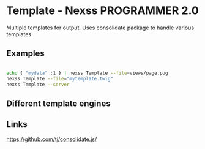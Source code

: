 # Template - Nexss PROGRAMMER 2.0

Multiple templates for output. Uses consolidate package to handle various templates.

## Examples

```sh

echo { "mydata" :1 } | nexss Template --file=views/page.pug
nexss Template --file="mytemplate.twig"
nexss Template --server

```

## Different template engines

## Links

<https://github.com/tj/consolidate.js/>
